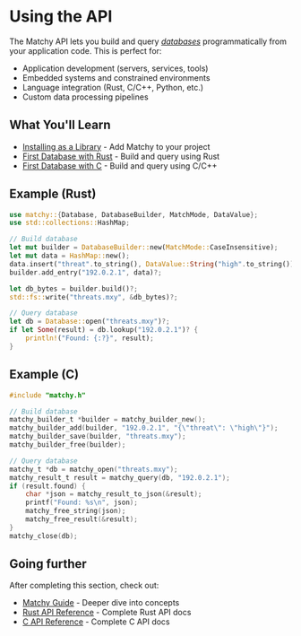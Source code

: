# Using the API

The Matchy API lets you build and query [*databases*][def-database] programmatically
from your application code. This is perfect for:

- Application development (servers, services, tools)
- Embedded systems and constrained environments
- Language integration (Rust, C/C++, Python, etc.)
- Custom data processing pipelines

## What You'll Learn

* [Installing as a Library](api-installation.md) - Add Matchy to your project
* [First Database with Rust](api-rust-first.md) - Build and query using Rust
* [First Database with C](api-c-first.md) - Build and query using C/C++

## Example (Rust)

```rust
use matchy::{Database, DatabaseBuilder, MatchMode, DataValue};
use std::collections::HashMap;

// Build database
let mut builder = DatabaseBuilder::new(MatchMode::CaseInsensitive);
let mut data = HashMap::new();
data.insert("threat".to_string(), DataValue::String("high".to_string()));
builder.add_entry("192.0.2.1", data)?;

let db_bytes = builder.build()?;
std::fs::write("threats.mxy", &db_bytes)?;

// Query database
let db = Database::open("threats.mxy")?;
if let Some(result) = db.lookup("192.0.2.1")? {
    println!("Found: {:?}", result);
}
```

## Example (C)

```c
#include "matchy.h"

// Build database
matchy_builder_t *builder = matchy_builder_new();
matchy_builder_add(builder, "192.0.2.1", "{\"threat\": \"high\"}");
matchy_builder_save(builder, "threats.mxy");
matchy_builder_free(builder);

// Query database
matchy_t *db = matchy_open("threats.mxy");
matchy_result_t result = matchy_query(db, "192.0.2.1");
if (result.found) {
    char *json = matchy_result_to_json(&result);
    printf("Found: %s\n", json);
    matchy_free_string(json);
    matchy_free_result(&result);
}
matchy_close(db);
```

## Going further

After completing this section, check out:

* [Matchy Guide](../guide/index.md) - Deeper dive into concepts
* [Rust API Reference](../reference/rust-api.md) - Complete Rust API docs
* [C API Reference](../reference/c-api.md) - Complete C API docs

[def-database]: ../appendix/glossary.md#database '"database" (glossary entry)'

